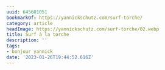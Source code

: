```yaml
---
uuid: 645601051
bookmarkOf: https://yannickschutz.com/surf-torche/
category: article
headImage: https://yannickschutz.com/surf-torche/02.webp
title: Surf à la torche
description: ''
tags:
- bonjour yannick
date: '2023-01-26T19:44:52.616Z'
---
```



